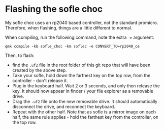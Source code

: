# Flashing the sofle choc

My sofle choc uses an rp2040 based controller, not the standard promicro.  Therefore, when flashing, things are a little different to normal.

When compiling, run the following command, note the extra `-e` argument:

```
qmk compile -kb sofle_choc -km soflec -e CONVERT_TO=rp2040_ce
```

Then, to flash:
- find the `.uf2` file in the root folder of this git repo that will have been created by the above step.
- Take your sofle, hold down the farthest key on the top row, from the controller - don't release it.
- Plug in the keyboard half.  Wait 2 or 3 seconds, and only then release the key.  It should now appear in finder / your file explorer as a removable drive.
- Drag the `.uf2` file onto the new removable drive.  It should automatically disconnect the drive, and reconnect the keyboard.
- Repeat with the other half.  Note that as sofle is a mirror image on each half, the same rule applies - hold the farthest key from the controller, on the top row. 